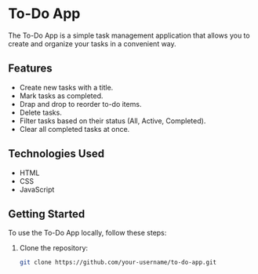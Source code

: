 # To-Do App

The To-Do App is a simple task management application that allows you to create and organize your tasks in a convenient way.

## Features

- Create new tasks with a title.
- Mark tasks as completed.
- Drap and drop to reorder to-do items.
- Delete tasks.
- Filter tasks based on their status (All, Active, Completed).
- Clear all completed tasks at once.

## Technologies Used

- HTML
- CSS
- JavaScript

## Getting Started

To use the To-Do App locally, follow these steps:

1. Clone the repository:

   ```bash
   git clone https://github.com/your-username/to-do-app.git
